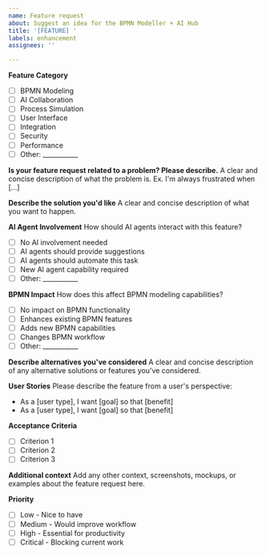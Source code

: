 ```yaml
---
name: Feature request
about: Suggest an idea for the BPMN Modeller + AI Hub
title: '[FEATURE] '
labels: enhancement
assignees: ''

---
```


**Feature Category**
- [ ] BPMN Modeling
- [ ] AI Collaboration
- [ ] Process Simulation
- [ ] User Interface
- [ ] Integration
- [ ] Security
- [ ] Performance
- [ ] Other: ___________

**Is your feature request related to a problem? Please describe.**
A clear and concise description of what the problem is. Ex. I'm always frustrated when [...]

**Describe the solution you'd like**
A clear and concise description of what you want to happen.

**AI Agent Involvement**
How should AI agents interact with this feature?
- [ ] No AI involvement needed
- [ ] AI agents should provide suggestions
- [ ] AI agents should automate this task
- [ ] New AI agent capability required
- [ ] Other: ___________

**BPMN Impact**
How does this affect BPMN modeling capabilities?
- [ ] No impact on BPMN functionality
- [ ] Enhances existing BPMN features
- [ ] Adds new BPMN capabilities
- [ ] Changes BPMN workflow
- [ ] Other: ___________

**Describe alternatives you've considered**
A clear and concise description of any alternative solutions or features you've considered.

**User Stories**
Please describe the feature from a user's perspective:
- As a [user type], I want [goal] so that [benefit]
- As a [user type], I want [goal] so that [benefit]

**Acceptance Criteria**
- [ ] Criterion 1
- [ ] Criterion 2
- [ ] Criterion 3

**Additional context**
Add any other context, screenshots, mockups, or examples about the feature request here.

**Priority**
- [ ] Low - Nice to have
- [ ] Medium - Would improve workflow
- [ ] High - Essential for productivity
- [ ] Critical - Blocking current work
